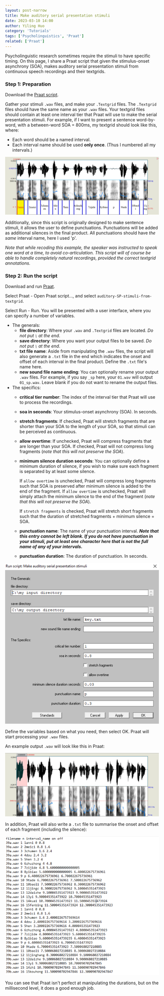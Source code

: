 ```yaml
---
layout: post-narrow
title: Make auditory serial presentation stimuli
date: 2023-03-10 14:00
author: Yiling Huo
category: 'Tutorials'
tags: ['Psycholinguistics', 'Praat']
related: ['Praat']
---
```


Psycholinguistic research sometimes require the stimuli to have specific timing. On this page, I share a Praat script that given the stimulus-onset asynchrony (SOA), makes auditory serial presentation stimuli from continuous speech recordings and their textgrids. 

<!--excerpt-->

### Step 1: Preparation

Download the <a href="/files/resources/praat/auditory-SP-stimuli-from-textgrid" download>Praat script</a>.

Gather your stimuli `.wav` files, and make your `.Textgrid` files. The `.Textgrid` files should have the same name as your `.wav` files. Your textgrid files should contain at least one interval tier that Praat will use to make the serial presentation stimuli. For example, if I want to present a sentence word-by-word, with a between-word SOA = 800ms, my textgrid should look like this, where:

- Each word should be a named interval.
- Each interval name should be used **only once**. (Thus I numbered all my intervals.)

![praat1](/images/tutorial_auditory_sp/praat1.png)

Additionally, since this script is originally designed to make sentence stimuli, it allows the user to define punctuations. Punctuations will be added as additional silences in the final product. All punctuations should have *the same* interval name, here I used 'p'. 

*Note that while recoding this example, the speaker was instructed to speak one word at a time, to avoid co-articulation. This script will of course be able to handle completely natural recordings, provided the correct textgrid annotations.*

### Step 2: Run the script

Download and run [Praat](https://www.fon.hum.uva.nl/praat/).

Select Praat - Open Praat script..., and select `auditory-SP-stimuli-from-textgrid`. 

Select Run - Run. You will be presented with a user interface, where you can specify a number of variables. 

- The generals:
    - **file directory**: Where your `.wav` and `.Textgrid` files are located. *Do not put `\` at the end*.
    - **save directory**: Where you want your output files to be saved. *Do not put `\` at the end*.
    - **txt file name**: Aside from manipulating the `.wav` files, the script will also generate a `.txt` file in the end which indicates the onset and offset of each interval in the final product. Define the `.txt` file's name here. 
    - **new sound file name ending**: You can optionally rename your output `.wav` files. For example, if you say `_sp` here, your `01.wav` will output `01_sp.wav`. Leave blank if you do not want to rename the output files. 
- The specifics:
    - **critical tier number**: The index of the interval tier that Praat will use to process the recordings. 
    - **soa in seconds**: Your stimulus-onset asynchrony (SOA). In seconds. 
    - **stretch fragments**: If checked, Praat will stretch fragments that are shorter than your SOA to the length of your SOA, so that stimuli can be perceived as continuous. 
    - **allow overtime**: If unchecked, Praat will compress fragments that are longer than your SOA. If checked, Praat will not compress long fragments (*note that this will not preserve the SOA*).
    - **minimum silence duration seconds**: You can optionally define a minimum duration of silence, if you wish to make sure each fragment is separated by at least some silence. 
    
        If `allow overtime` is unchecked, Praat will compress long fragments such that SOA is preserved after minimum silence is added to the end of the fragment. If `allow overtime` is unchecked, Praat will simply attach the minimum silence to the end of the fragment (*note that this will not preserve the SOA*).

        If `stretch fragments` is checked, Praat will stretch short fragments such that the duration of stretched fragments + minimum silence = SOA. 
    - **punctuation name**: The name of your punctuation interval. ***Note that this entry cannot be left blank. If you do not have punctuation in your stimuli, put at least one character here that is not the full name of any of your intervals.***
    - **punctuation duration**: The duration of punctuation. In seconds.


![praatui](/images/tutorial_auditory_sp/praatui.png)

Define the variables based on what you need, then select OK. Praat will start processing your `.wav` files. 

An example output `.wav` will look like this in Praat: 

![praat2](/images/tutorial_auditory_sp/praat2.png)

In addition, Praat will also write a `.txt` file to summarise the onset and offset of each fragment (including the silence): 

![txt](/images/tutorial_auditory_sp/txt.png)

You can see that Praat isn't perfect at manipulating the durations, but on the millisecond level, it does a good enough job. 
